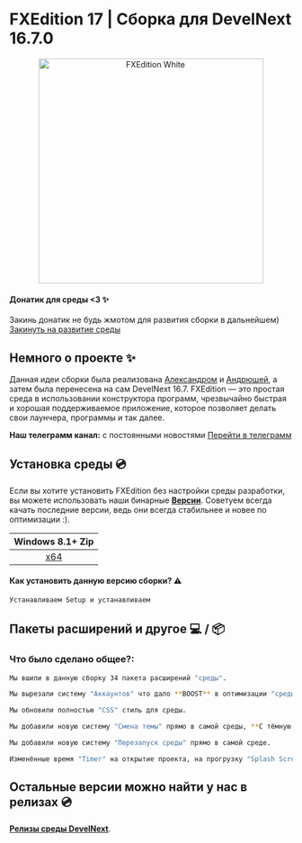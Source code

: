 # FXEdition 17 | Сборка для DevelNext 16.7.0
<p align="center">
  <img alt="FXEdition White" src="https://github.com/deaglemeister/FXEdition/assets/82234313/09efd85b-bab6-4214-935d-5407f063353e"  width="400">

</p>

#### Донатик для среды <3 ✨
Закинь донатик не будь жмотом для развития сборки в дальнейшем) [Закинуть на развитие среды](https://www.donationalerts.com/r/fxedition)

## Немного о проекте ✨

Данная идеи сборки была реализована [Александром](https://vk.com/acid_vkmusic) и [Андрюшей](https://t.me/im_byte), а затем была перенесена на сам DevelNext 16.7.
FXEdition — это простая среда в использовании конструктора программ, чрезвычайно быстрая и хорошая поддерживаемое приложение, которое позволяет делать свои лаунчера, программы и так далее.

**Наш телеграмм канал:** с постоянными новостями [Перейти в телеграмм](https://t.me/fxedition17)
## Установка среды 💿
Если вы хотите установить FXEdition без настройки среды разработки, вы можете использовать наши бинарные [**Версии**](https://github.com/deaglemeister/FXEdition/releases).
Советуем всегда качать последние версии, ведь они всегда стабильнее и новее по оптимизации :).

| Windows 8.1+ Zip 
| :---: 
| [x64](https://github.com/deaglemeister/FXEdition/releases/) |  |


#### Как установить данную версию сборки? ⚠️
```sh
Устанавливаем Setup и устанавливаем 
```


## Пакеты расширений и другое 💻 / 📦

### Что было сделано общее?:
```sh
Мы вшили в данную сборку 34 пакета расширений "среды".
```
```sh
Мы вырезали систему "Аккаунтов" что дало **BOOST** в оптимизации "среды".
```
```sh
Мы обновили полностью "CSS" стиль для среды.
```
```sh
Мы добавили новую систему "Смена темы" прямо в самой среды, **С тёмную на белую** и **Белую на тёмную**.
```
```sh
Мы добавили новую систему "Перезапуск среды" прямо в самой среде.
```
```sh
Изменённые время "Timer" на открытие проекта, на прогрузку "Splash Screen".
```
## Остальные версии можно найти у нас в релизах 💿
 [**Релизы среды DevelNext**](https://github.com/deaglemeister/FXEdition/releases).

